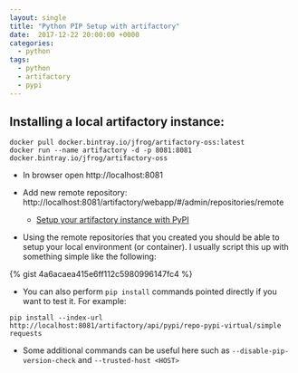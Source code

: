 ```yaml
---
layout: single
title: "Python PIP Setup with artifactory"
date:  2017-12-22 20:00:00 +0000
categories:
  - python
tags:
  - python
  - artifactory
  - pypi
---
```


## Installing a local artifactory instance:

```
docker pull docker.bintray.io/jfrog/artifactory-oss:latest
docker run --name artifactory -d -p 8081:8081 docker.bintray.io/jfrog/artifactory-oss
```

* In browser open http://localhost:8081
* Add new remote repository: http://localhost:8081/artifactory/webapp/#/admin/repositories/remote
  * [Setup your artifactory instance with PyPI](https://www.jfrog.com/confluence/display/RTF/PyPI+Repositories)

* Using the remote repositories that you created you should be able to setup your local environment (or container). I usually script this up with something simple like the following:

{% gist 4a6acaea415e6ff112c5980996147fc4 %}

* You can also perform `pip install` commands pointed directly if you want to test it. For example:

```
pip install --index-url http://localhost:8081/artifactory/api/pypi/repo-pypi-virtual/simple requests
```

  * Some additional commands can be useful here such as `--disable-pip-version-check` and `--trusted-host <HOST>`

